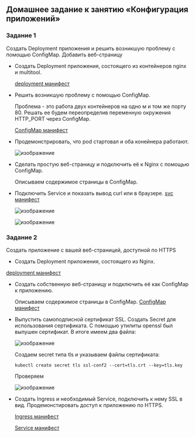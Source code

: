 ## Домашнее задание к занятию «Конфигурация приложений»

### Задание 1
Создать Deployment приложения и решить возникшую проблему с помощью ConfigMap. Добавить веб-страницу

  - Создать Deployment приложения, состоящего из контейнеров nginx и multitool.

      [deployment манифест](deployment.yaml)
  
  - Решить возникшую проблему с помощью ConfigMap.

    Проблема - это работа двух контейнеров на одно м и том же порту 80. Решать ее будем переопределив переменную окружения HTTP_PORT
    через ConfigMap.

     [ConfigMap манифест](conf_map.yaml)

  - Продемонстрировать, что pod стартовал и оба конейнера работают.

    ![изображение](https://github.com/user-attachments/assets/55a62a31-4dde-47db-a78b-7007942f15aa)

  
  - Сделать простую веб-страницу и подключить её к Nginx с помощью ConfigMap.

    Описываем содержимое страницы в ConfigMap.

  - Подключить Service и показать вывод curl или в браузере.
    [svc манифест](svc.yaml)

    ![изображение](https://github.com/user-attachments/assets/a888e596-e74d-4ce0-9fea-9948de8088eb)


    ![изображение](https://github.com/user-attachments/assets/7be42025-3dcb-4454-9e42-a0a78c82f182)

### Задание 2
 Создать приложение с вашей веб-страницей, доступной по HTTPS

   - Создать Deployment приложения, состоящего из Nginx.

 [deployment манифест](deploy-nginx.yaml)

   - Создать собственную веб-страницу и подключить её как ConfigMap к приложению.

     Описываем содержимое страницы в ConfigMap.
[ConfigMap манифест](conf_map_nginx.yaml)

   - Выпустить самоподписной сертификат SSL. Создать Secret для использования сертификата.
     C помощью утилиты openssl был выпушен сертификат. В итоге имеем два файла:

     ![изображение](https://github.com/user-attachments/assets/6137ec75-64c9-4133-ae01-b78d6224d0bf)

     Создаем secret типа tls и указываем файлы сертификата:

     ```kubectl create secret tls ssl-conf2 --cert=tls.crt --key=tls.key```

     Проверяем

     ![изображение](https://github.com/user-attachments/assets/2815d790-d1c2-41c3-9493-e91f4e30650e)

   - Создать Ingress и необходимый Service, подключить к нему SSL в вид. Продемонстировать доступ к приложению по HTTPS.

     [Ingress манифест](ingress.yaml)

     [Service манифест](svc-nginx.yaml)
   






